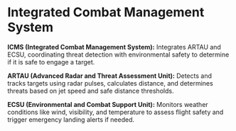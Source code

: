 # Integrated Combat Management System
**ICMS (Integrated Combat Management System):** Integrates ARTAU and ECSU, coordinating threat detection
with environmental safety to determine if it is safe to engage a target.

**ARTAU (Advanced Radar and Threat Assessment Unit):** Detects and tracks targets using radar pulses,
calculates distance, and determines threats based on jet speed and safe distance thresholds.

**ECSU (Environmental and Combat Support Unit):** Monitors weather conditions like wind, visibility, and
temperature to assess flight safety and trigger emergency landing alerts if needed.
